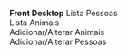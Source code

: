 <b>Front Desktop</b>
Lista Pessoas<br>
Lista Animais<br>
Adicionar/Alterar Animais<br>
Adicionar/Alterar Pessoas<br>
